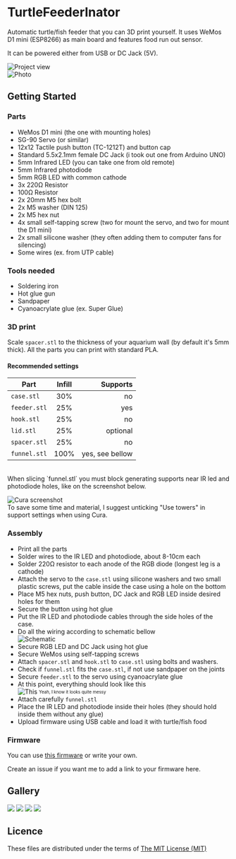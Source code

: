 # TurtleFeederInator

Automatic turtle/fish feeder that you can 3D print yourself.
It uses WeMos D1 mini (ESP8266) as main board and features food run out sensor.

It can be powered either from USB or DC Jack (5V).

![Project view](resources/photo.png)<br />
![Photo](resources/1.jpg)

## Getting Started

### Parts
* WeMos D1 mini (the one with mounting holes)
* SG-90 Servo (or similar)
* 12x12 Tactile push button (TC-1212T) and button cap
* Standard 5.5x2.1mm female DC Jack (i took out one from Arduino UNO)
* 5mm Infrared LED (you can take one from old remote)
* 5mm Infrared photodiode
* 5mm RGB LED with common cathode
* 3x 220Ω Resistor
* 100Ω Resistor
* 2x 20mm M5 hex bolt
* 2x M5 washer (DIN 125)
* 2x M5 hex nut 
* 4x small self-tapping screw (two for mount the servo, and two for mount the D1 mini)
* 2x small silicone washer (they often adding them to computer fans for silencing)
* Some wires (ex. from UTP cable)

### Tools needed
* Soldering iron
* Hot glue gun
* Sandpaper
* Cyanoacrylate glue (ex. Super Glue)

### 3D print

Scale `spacer.stl` to the thickness of your aquarium wall (by default it's 5mm thick).
All the parts you can print with standard PLA. 
#### Recommended settings
| Part          | Infill   | Supports  |
| ------------- |:--------:| ---------:|
| `case.stl`    | 30%      | no        |
| `feeder.stl`  | 25%      | yes       |
| `hook.stl`    | 25%      | no        |
| `lid.stl`     | 25%      | optional  |
| `spacer.stl`  | 25%      | no        |
| `funnel.stl`  | 100%     | yes, see bellow|

<br />
When slicing `funnel.stl` you must block generating supports near IR led and photodiode holes, like on the screenshot below.<br />

![Cura screenshot](resources/supports.png)<br />
To save some time and material, I suggest unticking "Use towers" in support settings when using Cura.

### Assembly

* Print all the parts
* Solder wires to the IR LED and photodiode, about 8-10cm each
* Solder 220Ω resistor to each anode of the RGB diode (longest leg is a cathode)
* Attach the servo to the `case.stl` using silicone washers and two small plastic screws, put the cable inside the case using a hole on the bottom
* Place M5 hex nuts, push button, DC Jack and RGB LED inside desired holes for them
* Secure the button using hot glue
* Put the IR LED and photodiode cables through the side holes of the case.
* Do all the wiring according to schematic bellow<br />
![Schematic](resources/schematic.png)
* Secure RGB LED and DC Jack using hot glue
* Secure WeMos using self-tapping screws
* Attach `spacer.stl` and `hook.stl` to `case.stl` using bolts and washers.
* Check if `funnel.stl` fits the `case.stl`, if not use sandpaper on the joints
* Secure `feeder.stl` to the servo using cyanoacrylate glue
* At this point, everything should look like this<br />
![This](resources/2.jpg)
<sub><sup>Yeah, I know it looks quite messy</sup></sub>
* Attach carefully `funnel.stl`
* Place the IR LED and photodiode inside their holes (they should hold inside them without any glue)
* Upload firmware using USB cable and load it with turtle/fish food

### Firmware
You can use [this firmware](https://github.com/kacpi2442/TurtleFeederFirmware) or write your own.

Create an issue if you want me to add a link to your firmware here.

## Gallery
![](resources/inside.png)
![](resources/3.jpg)
![](resources/4.jpg)
![](resources/5.jpg)

## Licence
These files are distributed under the terms of [The MIT License (MIT)](LICENSE)
